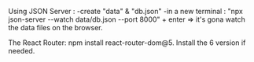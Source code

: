 Using JSON Server :
-create "data" & "db.json"
-in a new terminal : "npx json-server --watch data/db.json --port 8000" + enter => it's gona watch the data files on the browser.

The React Router:
npm install react-router-dom@5. Install the 6 version if needed.
